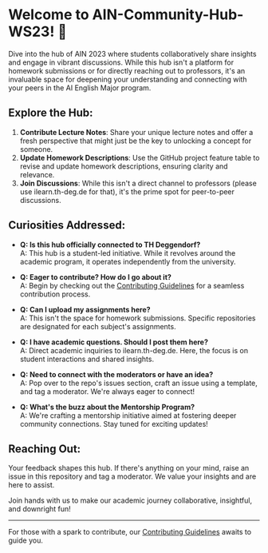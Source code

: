 # Welcome to AIN-Community-Hub-WS23! 🌟

Dive into the hub of AIN 2023 where students collaboratively share insights and engage in vibrant discussions. While this hub isn't a platform for homework submissions or for directly reaching out to professors, it's an invaluable space for deepening your understanding and connecting with your peers in the AI English Major program.

## Explore the Hub:

1. **Contribute Lecture Notes**: Share your unique lecture notes and offer a fresh perspective that might just be the key to unlocking a concept for someone.
2. **Update Homework Descriptions**: Use the GitHub project feature table to revise and update homework descriptions, ensuring clarity and relevance.
3. **Join Discussions**: While this isn't a direct channel to professors (please use ilearn.th-deg.de for that), it's the prime spot for peer-to-peer discussions.

## Curiosities Addressed:

- **Q: Is this hub officially connected to TH Deggendorf?**   
  A: This hub is a student-led initiative. While it revolves around the academic program, it operates independently from the university.

- **Q: Eager to contribute? How do I go about it?**   
  A: Begin by checking out the [Contributing Guidelines][1] for a seamless contribution process.

- **Q: Can I upload my assignments here?**  
  A: This isn't the space for homework submissions. Specific repositories are designated for each subject's assignments.

- **Q: I have academic questions. Should I post them here?**  
  A: Direct academic inquiries to ilearn.th-deg.de. Here, the focus is on student interactions and shared insights.

- **Q: Need to connect with the moderators or have an idea?**   
  A: Pop over to the repo's issues section, craft an issue using a template, and tag a moderator. We're always eager to connect!

- **Q: What's the buzz about the Mentorship Program?**   
  A: We're crafting a mentorship initiative aimed at fostering deeper community connections. Stay tuned for exciting updates!

## Reaching Out:

Your feedback shapes this hub. If there's anything on your mind, raise an issue in this repository and tag a moderator. We value your insights and are here to assist.

Join hands with us to make our academic journey collaborative, insightful, and downright fun!

--- 

For those with a spark to contribute, our [Contributing Guidelines][1] awaits to guide you.

[1]: https://github.com/THD-AI-2023/AIN-Community-Hub-WS23/blob/main/CONTRIBUTING.md
